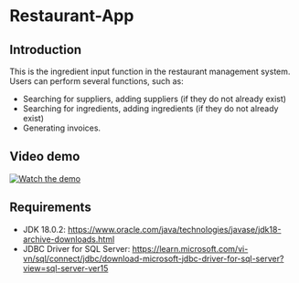 # Restaurant-App

## Introduction
This is the ingredient input function in the restaurant management system. Users can perform several functions, such as:

- Searching for suppliers, adding suppliers (if they do not already exist)
- Searching for ingredients, adding ingredients (if they do not already exist)
- Generating invoices.
## Video demo
[![Watch the demo](https://drive.google.com/file/d/1egep-8voNZApQ7jx7lM6B-eTJlp9uK5l/view?usp=sharing)](https://drive.google.com/file/d/14smv9veddUQAgoD1Nx-e61B9x4ymRVU1/view?usp=sharing)
## Requirements
- JDK 18.0.2: https://www.oracle.com/java/technologies/javase/jdk18-archive-downloads.html
- JDBC Driver for SQL Server: https://learn.microsoft.com/vi-vn/sql/connect/jdbc/download-microsoft-jdbc-driver-for-sql-server?view=sql-server-ver15
